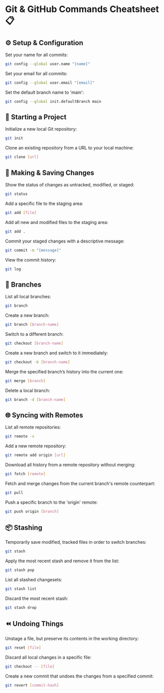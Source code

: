 # Git & GitHub Commands Cheatsheet 📋

## ⚙️ Setup & Configuration
Set your name for all commits:
```bash
git config --global user.name "[name]"
```
Set your email for all commits:
```bash
git config --global user.email "[email]"
```
Set the default branch name to 'main':
```bash
git config --global init.defaultBranch main
``` 

## 🚀 Starting a Project
Initialize a new local Git repository:
```bash
git init
```
Clone an existing repository from a URL to your local machine:
```bash
git clone [url]
```

## 💾 Making & Saving Changes
Show the status of changes as untracked, modified, or staged:
```bash
git status
```
Add a specific file to the staging area:
```bash
git add [file]
```
Add all new and modified files to the staging area:
```bash
git add .
```
Commit your staged changes with a descriptive message:
```bash
git commit -m "[message]"
```
View the commit history:
```bash
git log
```

## 🌱 Branches
List all local branches:
```bash
git branch
```
Create a new branch:
```bash
git branch [branch-name]
```
Switch to a different branch:
```bash
git checkout [branch-name]
```
Create a new branch and switch to it immediately:
```bash
git checkout -b [branch-name]
```
Merge the specified branch’s history into the current one:
```bash
git merge [branch]
```
Delete a local branch:
```bash
git branch -d [branch-name]
```

## 🌐 Syncing with Remotes
List all remote repositories:
```bash
git remote -v
```
Add a new remote repository:
```bash
git remote add origin [url]
```
Download all history from a remote repository without merging:
```bash
git fetch [remote]
```
Fetch and merge changes from the current branch's remote counterpart:
```bash
git pull
```
Push a specific branch to the 'origin' remote:
```bash
git push origin [branch]
```

## 📦 Stashing
Temporarily save modified, tracked files in order to switch branches:
```bash
git stash
```
Apply the most recent stash and remove it from the list:
```bash
git stash pop
```
List all stashed changesets:
```bash
git stash list
```
Discard the most recent stash:
```bash
git stash drop
```

## ⏪ Undoing Things
Unstage a file, but preserve its contents in the working directory:
```bash
git reset [file]
```
Discard all local changes in a specific file:
```bash
git checkout -- [file]
```
Create a new commit that undoes the changes from a specified commit:
```bash
git revert [commit-hash]
```
